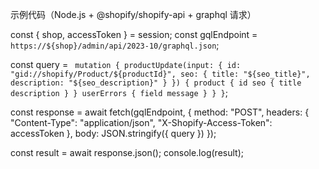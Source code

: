 示例代码（Node.js + @shopify/shopify-api + graphql 请求）

const { shop, accessToken } = session;
const gqlEndpoint = `https://${shop}/admin/api/2023-10/graphql.json`;

const query = `
mutation {
  productUpdate(input: {
    id: "gid://shopify/Product/${productId}",
    seo: {
      title: "${seo_title}",
      description: "${seo_description}"
    }
  }) {
    product {
      id
      seo {
        title
        description
      }
    }
    userErrors {
      field
      message
    }
  }
}`;

const response = await fetch(gqlEndpoint, {
  method: "POST",
  headers: {
    "Content-Type": "application/json",
    "X-Shopify-Access-Token": accessToken
  },
  body: JSON.stringify({ query })
});

const result = await response.json();
console.log(result);
